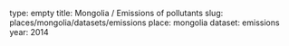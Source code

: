 type: empty
title: Mongolia / Emissions of pollutants
slug: places/mongolia/datasets/emissions
place: mongolia
dataset: emissions
year: 2014
